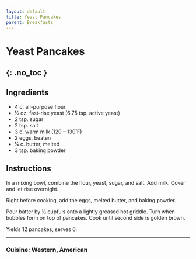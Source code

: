 ```yaml
---
layout: default
title: Yeast Pancakes
parent: Breakfasts
---
```


# Yeast Pancakes
{: .no_toc }
---

## Ingredients
<ul>
	<li>4 c. all-purpose flour </li>
	<li>½ oz. fast-rise yeast (6.75 tsp. active yeast)</li>
	<li>2 tsp. sugar </li>
	<li>2 tsp. salt </li>
	<li>3 c. warm milk (120 – 130˚F)</li>
	<li>2 eggs, beaten</li>
	<li>¼ c. butter, melted</li>
	<li>3 tsp. baking powder</li>
</ul>

## Instructions
In a mixing bowl, combine the flour, yeast, sugar, and salt. Add milk. Cover and let rise overnight.

Right before cooking, add the eggs, melted butter, and baking powder.

Pour batter by ½ cupfuls onto a lightly greased hot griddle. Turn when bubbles form on top of pancakes. Cook until second side is golden brown.

Yields 12 pancakes, serves 6.

--- 

### Cuisine: Western, American